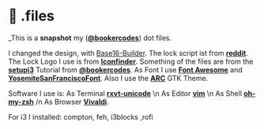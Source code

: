 # :wrench: .files

_This is a **snapshot** my ([**@bookercodes**](https://twitter.com/bookercodes)) dot files.


I changed  the design, with [Base16-Builder](https://github.com/base16-builder/base16-builder). The lock script ist from [**reddit**](https://www.reddit.com/r/unixporn/comments/3358vu/i3lock_unixpornworthy_lock_screen/).
The Lock Logo I use is from [**Iconfinder**](https://www.iconfinder.com/icons/55827/lock_padlock_private_icon#size=256).
Something of the files are from the [**setupi3**](https://github.com/bookercodes/setupi3) Tutorial from [**@bookercodes**](https://twitter.com/bookercodes).
As Font I use [**Font Awesome**](https://fontawesome.com) and [**YosemiteSanFranciscoFont**](https://github.com/supermarin/YosemiteSanFranciscoFont). Also I use the [**ARC**](https://github.com/horst3180/arc-theme) GTK Theme. 






Software I use is:
As Terminal [**rxvt-unicode**](https://wiki.ubuntuusers.de/rxvt-unicode/) \n
As Editor [**vim**](https://wiki.ubuntuusers.de/VIM/) \n
As Shell [**oh-my-zsh**](https://github.com/robbyrussell/oh-my-zsh) /n
As Browser [**Vivaldi**](https://vivaldi.com/).






For i3 I installed: compton, feh, i3blocks ,rofi

